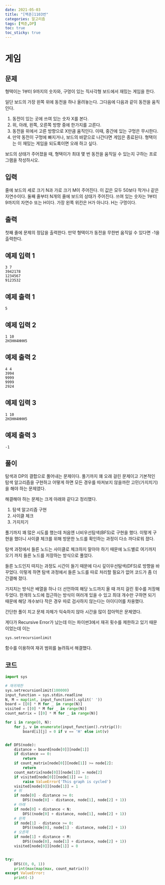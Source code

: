 ```yaml
---
date: 2021-05-03
title: "[백준]1103번"
categories: 알고리즘
tags: [백준,DP]
toc: true
toc_sticky: true 
---
```

# 게임

문제
---
형택이는 1부터 9까지의 숫자와, 구멍이 있는 직사각형 보드에서 재밌는 게임을 한다.

일단 보드의 가장 왼쪽 위에 동전을 하나 올려놓는다. 그다음에 다음과 같이 동전을 움직인다.

1. 동전이 있는 곳에 쓰여 있는 숫자 X를 본다.
2. 위, 아래, 왼쪽, 오른쪽 방향 중에 한가지를 고른다.
3. 동전을 위에서 고른 방향으로 X만큼 움직인다. 이때, 중간에 있는 구멍은 무시한다.
4. 만약 동전이 구멍에 빠지거나, 보드의 바깥으로 나간다면 게임은 종료된다. 형택이는 이 재밌는 게임을 되도록이면 오래 하고 싶다.

보드의 상태가 주어졌을 때, 형택이가 최대 몇 번 동전을 움직일 수 있는지 구하는 프로그램을 작성하시오.

입력
---
줄에 보드의 세로 크기 N과 가로 크기 M이 주어진다. 이 값은 모두 50보다 작거나 같은 자연수이다. 둘째 줄부터 N개의 줄에 보드의 상태가 주어진다. 쓰여 있는 숫자는 1부터 9까지의 자연수 또는 H이다. 가장 왼쪽 위칸은 H가 아니다. H는 구멍이다.

출력
---
첫째 줄에 문제의 정답을 출력한다. 만약 형택이가 동전을 무한번 움직일 수 있다면 -1을 출력한다.


예제 입력 1
---
~~~
3 7
3942178
1234567
9123532
~~~

예제 출력 1
---
~~~
5
~~~

예제 입력 2
---
~~~
1 10
2H3HH4HHH5
~~~

예제 출력 2
---
~~~
4 4
3994
9999
9999
2924
~~~

예제 입력 3
---
~~~
1 10
2H3HH4HHH5
~~~

예제 출력 3
---
~~~
-1
~~~

풀이
---
탐색과 DP의 결합으로 풀어내는 문제이다. 풀기까지 꽤 오래 걸린 문제이고 기본적인 탐색 알고리즘을 구현하고 어떻게 하면 모든 경우를 따져보지 않을까란 고민(가지치기)을 해야 하는 문제였다.

해결해야 하는 문제는 크게 아래와 같다고 정리했다.

1. 탐색 알고리즘 구현
2. 사이클 체크
3. 가지치기

풀기까지 꽤 많은 시도를 했는데 처음엔 너비우선탐색(BFS)로 구현을 했다. 이렇게 구현을 했더니 사이클 체크를 위해 방문한 노드를 확인하는 과정이 다소 까다로워 졌다. 

탐색 과정에서 들른 노드는 사이클로 체크하지 말아야 하기 때문에 노드별로 여기까지 오기 까지 들른 노드를 저장하는 방식으로 풀었다.

들른 노드인지 따지는 과정도 시간이 들기 때문에 다시 깊이우선탐색(DFS)로 방향을 바꾸었다. 이렇게 하면 탐색 과정에서 들른 노드를 따로 처리할 필요가 없어 코드가 좀 더 간결해 졌다.

가지치는 방식은 배열을 하나 더 선언하여 해당 노드까지 올 때  까지 걸린 횟수를 저장해 두었다. 한개의 노드에 접근하는 방식이 여러개 있을 수 있고 최대 개수만 구하면 되기 때문에 해당 개수보다 작은 경우 따로 검사하지 않는다는 아이디어를 차용했다.

간단한 풀이 치고 문제 자체가 익숙하지 않아 시간을 많이 잡아먹은 문제였다.

게다가 Recursive Error가 났는데 이는 파이썬3에서 재귀 횟수를 제한하고 있기 때문이었는데 이는 
~~~python
sys.setrecursionlimit
~~~
함수를 이용하여 재귀 범위를 늘려줘서 해결했다.

코드
---
~~~python
import sys

# 재귀제한
sys.setrecursionlimit(100000)
input_function = sys.stdin.readline
N, M = map(int, input_function().split(' '))
board = [[0] * M for _ in range(N)]
visited = [[0] * M for _ in range(N)]
count_matrix = [[0] * M for _ in range(N)]

for i in range(0, N):
    for j, v in enumerate(input_function().rstrip()):
        board[i][j] = 0 if v == 'H' else int(v)


def DFS(node):
    distance = board[node[0]][node[1]]
    if distance == 0:
        return
    if count_matrix[node[0]][node[1]] >= node[2]:
        return
    count_matrix[node[0]][node[1]] = node[2]
    if visited[node[0]][node[1]] == 1:
        raise ValueError('This graph is cycled')
    visited[node[0]][node[1]] = 1
    # 위
    if node[0] - distance >= 0:
        DFS((node[0] - distance, node[1], node[2] + 1))
    # 아래
    if node[0] + distance < N:
        DFS((node[0] + distance, node[1], node[2] + 1))
    # 왼쪽
    if node[1] - distance >= 0:
        DFS((node[0], node[1] - distance, node[2] + 1))
    # 오른쪽
    if node[1] + distance < M:
        DFS((node[0], node[1] + distance, node[2] + 1))
    visited[node[0]][node[1]] = 0


try:
    DFS((0, 0, 1))
    print(max(map(max, count_matrix)))
except ValueError:
    print(-1)
~~~
